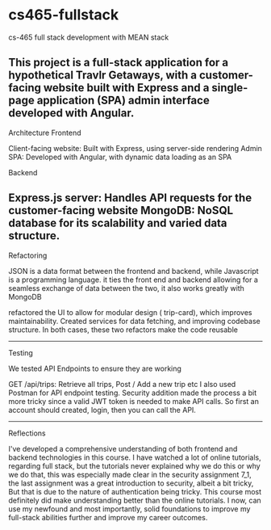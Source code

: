 # cs465-fullstack
cs-465 full stack development with MEAN stack

This project is a full-stack application for a hypothetical Travlr Getaways, with a customer-facing website built with Express and a single-page application (SPA) admin interface developed with Angular.
--------------------------------
Architecture
Frontend

Client-facing website: Built with Express, using server-side rendering 
Admin SPA: Developed with Angular, with dynamic data loading as an SPA

Backend

Express.js server: Handles API requests for the customer-facing website
MongoDB: NoSQL database for its scalability and varied data structure.
------------------------------------
Refactoring

JSON is a data format between the frontend and backend, while Javascript is a programming language.
it ties the front end and backend allowing for a seamless exchange of data between the two, it also works greatly with MongoDB

refactored the UI to allow for modular design ( trip-card), which improves maintainability. 
Created services for data fetching, and improving codebase structure. In both cases, these two refactors make the code reusable

--------------------------------------
Testing

We tested API Endpoints to ensure they are working

GET /api/trips: Retrieve all trips, Post / Add a new trip etc
I also used Postman for API endpoint testing. Security addition made the process a bit more tricky
since a valid JWT token is needed to make API calls. So first an account should created, login, then you can call the API.

------------------------------------------
Reflections

I've developed a comprehensive understanding of both frontend and backend technologies in this course. I have watched a lot of online tutorials,
regarding full stack, but the tutorials never explained why we do this or why we do that, this was especially made clear in the security assignment 7_1, the last assignment was a great introduction to security, albeit a bit tricky, But that is due to the nature of authentication being tricky. This course most definitely did make understanding better than the online tutorials. I now, can use my newfound and most importantly, solid foundations to improve my full-stack abilities further and improve my career outcomes.
